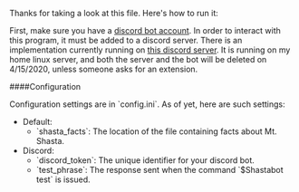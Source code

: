 <p>Thanks for taking a look at this file. Here's how to run it:</p>
<p>First, make sure you have a <a href="https://discordpy.readthedocs.io/en/latest/discord.html">discord bot account</a>. 
   In order to interact with this program, it must be added to a discord server.
   There is an implementation currently running on <a href="https://discord.gg/dxBYxtp">this discord server</a>. 
   It is running on my home linux server, and both the server and the bot will be deleted on 4/15/2020, unless someone asks for an extension.</p>

####Configuration
<p>Configuration settings are in `config.ini`. As of yet, here are such settings:</p>
<ul>
    <li>Default:
        <ul>
            <li>`shasta_facts`: The location of the file containing facts about Mt. Shasta.</li>
        </ul></li>
    <li>Discord:
        <ul>
            <li>`discord_token`: The unique identifier for your discord bot.</li>
            <li>`test_phrase`: The response sent when the command `$Shastabot test` is issued.</li>
        </ul></li>
</ul>
<p>

